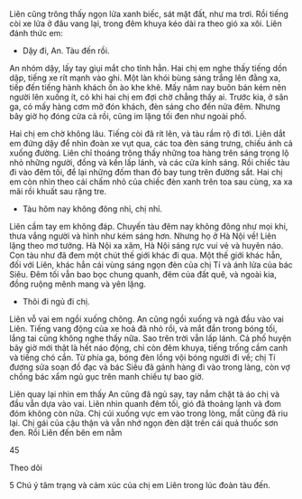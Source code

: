 Liên cũng trông thấy ngọn lửa xanh biếc, sát mặt đất, như ma trơi. Rồi tiếng còi xe lửa ở đâu vang lại, trong đêm khuya kéo dài ra theo gió xa xôi. Liên đánh thức em:

- Dậy đi, An. Tàu đến rồi.

An nhóm dậy, lấy tay giụi mắt cho tỉnh hẳn. Hai chị em nghe thấy tiếng dồn dập, tiếng xe rít mạnh vào ghi. Một làn khói bùng sáng trắng lên đằng xa, tiếp đến tiếng hành khách ồn ào khe khẽ. Mấy năm nay buôn bán kém nên người lên xuống ít, có khi hai chị em đợi chờ chẳng thấy ai. Trước kia, ở sân ga, có mấy hàng cơm mở đón khách, đèn sáng cho đến nửa đêm. Nhưng bây giờ họ đóng cửa cả rồi, cũng im lặng tối đen như ngoài phố.

Hai chị em chờ không lâu. Tiếng còi đã rít lên, và tàu rầm rộ đi tới. Liên dắt em đứng dậy để nhìn đoàn xe vụt qua, các toa đèn sáng trưng, chiếu ánh cả xuống đường. Liên chỉ thoáng trông thấy những toa hàng trên sáng trọng lộ nhỏ những người, đồng và kền lấp lánh, và các cửa kính sáng. Rồi chiếc tàu đi vào đêm tối, để lại những đốm than đỏ bay tung trên đường sắt. Hai chị em còn nhìn theo cái chấm nhỏ của chiếc đèn xanh trên toa sau cùng, xa xa mãi rồi khuất sau rặng tre.

- Tàu hôm nay không đông nhỉ, chị nhỉ.

Liên cầm tay em không đáp. Chuyến tàu đêm nay không đông như mọi khi, thưa vắng người và hình như kém sáng hơn. Nhưng họ ở Hà Nội về! Liên lặng theo mơ tưởng. Hà Nội xa xăm, Hà Nội sáng rực vui vẻ và huyên náo. Con tàu như đã đem một chút thế giới khác đi qua. Một thế giới khác hẳn, đối với Liên, khác hẳn cái vùng sáng ngọn đèn của chị Tí và ánh lửa của bác Siêu. Đêm tối vẫn bao bọc chung quanh, đêm của đất quê, và ngoài kia, đồng ruộng mênh mang và yên lặng.

- Thôi đi ngủ đi chị.

Liên vỗ vai em ngồi xuống chõng. An cũng ngồi xuống và ngả đầu vào vai Liên. Tiếng vang động của xe hoả đã nhỏ rồi, và mắt đần trong bóng tối, lắng tai cũng không nghe thấy nữa. Sao trên trời vẫn lấp lánh. Cả phố huyện bây giờ mới thật là hết náo động, chỉ còn đêm khuya, tiếng trống cầm canh và tiếng chó cắn. Từ phía ga, bóng đèn lồng vội bóng người đi về; chị Tí đương sửa soạn đồ đạc và bác Siêu đã gánh hàng đi vào trong làng, còn vợ chồng bác xẩm ngủ gục trên manh chiếu tự bao giờ.

Liên quay lại nhìn em thấy An cũng đã ngủ say, tay nắm chặt tà áo chị và đầu vẫn dựa vào vai. Liên nhìn quanh đêm tối, gió đã thoảng lạnh và đom đóm không còn nữa. Chị cúi xuống vực em vào trong lòng, mắt cũng đã riu lại. Chị gái của cậu thận và vẫn nhớ ngọn đèn dặt trên cái quả thuốc sơn đen. Rồi Liên đến bên em nằm

45

Theo dõi

5 Chú ý tâm trạng và cảm xúc của chị em Liên trong lúc đoàn tàu đến.